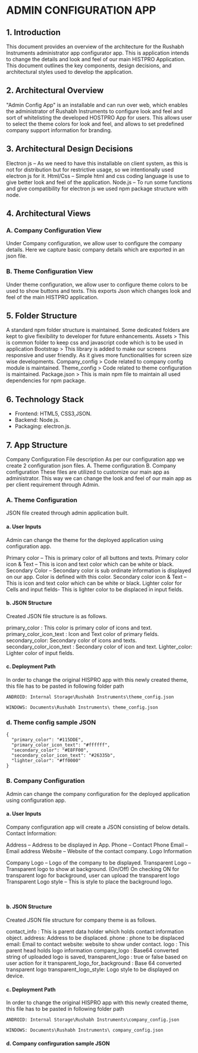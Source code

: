 # ADMIN CONFIGURATION APP
## 1.	Introduction
This document provides an overview of the architecture for the Rushabh Instruments administrator app configurator app. This is application intends to change the details and look and feel of our main HISTPRO Application.  This document outlines the key components, design decisions, and architectural styles used to develop the application.

## 2.	Architectural Overview
"Admin Config App" is an installable and can run over web, which enables the administrator of Rushabh Instruments to configure look and feel and sort of whitelisting the developed HOSTPRO App for users. This allows user to select the theme colors for look and feel, and allows to set predefined company support information for branding.

## 3.	Architectural Design Decisions
Electron js – As we need to have this installable on client system, as this is not for distribution but for restrictive usage, so we intentionally used electron js for it.
Html/Css – Simple html and css coding language is use to give better look and feel of the application. 
Node.js – To run some functions and give compatibility for electron js we used npm package structure with node. 

## 4.	Architectural Views
### A.	Company Configuration View
Under Company configuration, we allow user to configure the company details. Here we capture basic company details which are exported in an json file. 
### B.	Theme Configuration View
Under theme configuration, we allow user to configure theme colors to be used to show buttons and texts. This exports Json which changes look and feel of the main HISTPRO application.

## 5.	Folder Structure
A standard npm folder structure is maintained. Some dedicated folders are kept to give flexibility to developer for future enhancements.
Assets > This is common folder to keep css and javascript code which is to be used in application
Bootstrap > This library is added to make our screens responsive and user friendly. As it gives more functionalities for screen size wise developments.
Company_config > Code related to company config module is maintained.
Theme_config > Code related to theme configuration is maintained.
Package.json > This is main npm file to maintain all used dependencies for npm package.  
## 6.	Technology Stack
- Frontend: HTML5, CSS3,JSON.
- Backend: Node.js.
- Packaging: electron.js.

## 7.	App Structure
Company Configuration File description
As per our configuration app we create 2 configuration json files.
A.	Theme configuration
B.	Company configuration
These files are utilized to customize our main app as administrator. This way we can change the look and feel of our main app as per client requirement through Admin.
### A.	Theme Configuration
JSON file created through admin application built. 
#### a.	User Inputs
Admin can change the theme for the deployed application using configuration app. 

Primary color – This is primary color of all buttons and texts. 
Primary color icon & Text – This is icon and text color which can be white or black.
Secondary Color – Secondary color is sub ordinate information is displayed on our app. Color is defined with this color.
Secondary color icon & Text – This is icon and text color which can be white or black.
Lighter color for Cells and input fields- This is lighter color to be displaced in input fields.
#### b.	JSON Structure
Created JSON file structure is as follows.
  
primary_color : This color is primary color of icons and text.
primary_color_icon_text : Icon and Text color of primary fields.
secondary_color: Secondary color of icons and texts.
secondary_color_icon_text : Secondary color of icon and text.
Lighter_color: Lighter color of input fields.

#### c.	Deployment Path
In order to change the original HISPRO app with this newly created theme, this file has to be pasted in following folder path

~~~
ANDROID: Internal Storage\Rushabh Instruments\theme_config.json
~~~

~~~
WINDOWS: Documents\Rushabh Instruments\ theme_config.json
~~~
 
### d.	Theme config sample JSON
~~~
{
  "primary_color": "#115DDE",
  "primary_color_icon_text": "#ffffff",
  "secondary_color": "#E8FF00",
  "secondary_color_icon_text": "#26335b",
  "lighter_color": "#ff0000"
} 
~~~
### B.	Company Configuration
Admin can change the company configuration for the deployed application using configuration app. 
#### a.	User Inputs
Company configuration app will create a JSON consisting of below details.
Contact Information:
 
Address – Address to be displayed in App.
Phone – Contact Phone
Email – Email address
Website – Website of the contact company.
Logo Information
 

Company Logo – Logo of the company to be displayed.
Transparent Logo – Transparent logo to show at background. (On/Off)
On checking ON for transparent logo for background, user can upload the transparent logo 
Transparent Logo style – This is style to place the background logo.

 

#### b.	JSON Structure
Created JSON file structure for company theme is as follows.
  
contact_info : This is parent data holder which holds contact information object. 
	address: Address to be displaced.
	phone : phone to be displaced
	email: Email to contact
	website: website to show under contact.
logo : This parent head holds logo information
	company_logo : Base64 converted string of uploaded logo is saved,
	transparent_logo : true or false based on user action for it
	transparent_logo_for_background : Base 64 converted transparent logo
	transparent_logo_style: Logo style to be displayed on device.


#### c.	Deployment Path
In order to change the original HISPRO app with this newly created theme, this file has to be pasted in following folder path
~~~
ANDROID: Internal Storage\Rushabh Instruments\company_config.json
~~~
~~~
WINDOWS: Documents\Rushabh Instruments\ company_config.json
 ~~~

#### d.	Company confirguration sample JSON
 



